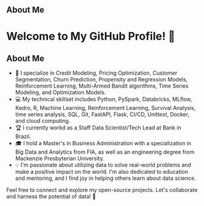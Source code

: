 ## About Me
# Welcome to My GitHub Profile! 👋

## About Me
- 🎯 I specialize in Credit Modeling, Pricing Optimization, Customer Segmentation, Churn Prediction, Propensity and Regression Models, Reinforcement Learning, Multi-Armed Bandit algorithms, Time Series Modeling, and Optimization Models.
- 💻 My technical skillset includes Python, PySpark, Databricks, MLflow, Kedro, R, Machine Learning, Reinforcement Learning, Survival Analysis, time series analysis, SQL, Git, FastAPI, Flask, CI/CD, Unittest, Docker, and cloud computing.
- 🏆 I currently workd as a Staff Data Scientist/Tech Lead at Bank in Brazil.
- 🎓 I hold a Master's in Business Administration with a specialization in Big Data and Analytics from FIA, as well as an engineering degree from Mackenzie Presbyterian University.
- 💡 I'm passionate about utilizing data to solve real-world problems and make a positive impact on the world. I'm also dedicated to education and mentoring, and I find joy in helping others learn about data science.

Feel free to connect and explore my open-source projects. Let's collaborate and harness the potential of data! 🚀
